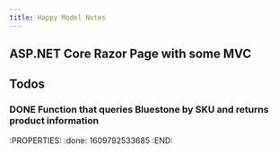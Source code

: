 ```yaml
---
title: Happy Model Notes
---
```


## ASP.NET Core Razor Page with some MVC

## Todos
### DONE Function that queries Bluestone by SKU and returns product information
:PROPERTIES:
:done: 1609792533685
:END:
###
